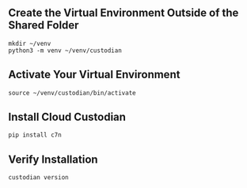 ## Create the Virtual Environment Outside of the Shared Folder

```shell
mkdir ~/venv
python3 -m venv ~/venv/custodian
```

## Activate Your Virtual Environment
```shell
source ~/venv/custodian/bin/activate
```

## Install Cloud Custodian
```shell
pip install c7n
```

## Verify Installation
```shell
custodian version
```




